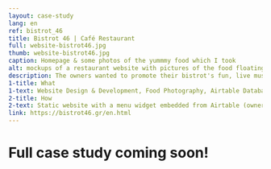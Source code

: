 ```yaml
---
layout: case-study
lang: en
ref: bistrot_46
title: Bistrot 46 | Café Restaurant
full: website-bistrot46.jpg
thumb: website-bistrot46.jpg
caption: Homepage & some photos of the yummmy food which I took
alt: mockups of a restaurant website with pictures of the food floating alongside screenshots of the site
description: The owners wanted to promote their bistrot's fun, live music nights as well as their homemade food, to both locals and tourists.<br>First we had a meeting to discuss the direction of the project, then photographed all the dishes, built the website and finally the editable menu.
1-title: What
1-text: Website Design & Development, Food Photography, Airtable Database (menu)
2-title: How
2-text: Static website with a menu widget embedded from Airtable (owners can update the menu themselves)
link: https://bistrot46.gr/en.html
---
```


<h1>Full case study coming soon!</h1>